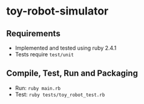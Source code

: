 # toy-robot-simulator

## Requirements

- Implemented and tested using ruby 2.4.1
- Tests require `test/unit`

## Compile, Test, Run and Packaging

- Run: `ruby main.rb`
- Test: `ruby tests/toy_robot_test.rb`
